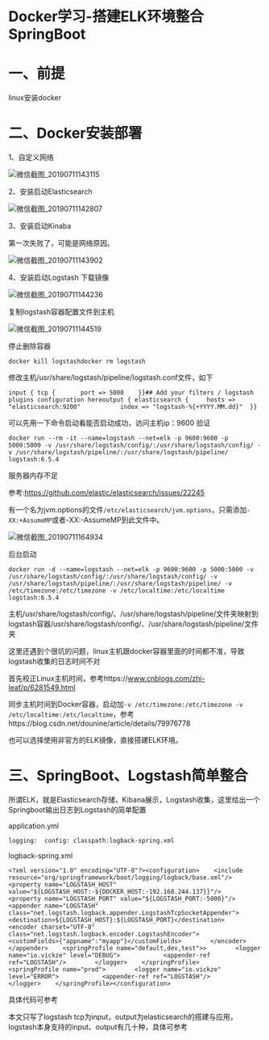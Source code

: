 # Docker学习-搭建ELK环境整合SpringBoot

# 一、前提

linux安装docker



# 二、Docker安装部署

1、自定义网络

![微信截图_20190711143115](E:\sealbook\static\image\微信截图_20190711143115.png)

2、安装启动Elasticsearch

![微信截图_20190711142807](E:\sealbook\static\image\微信截图_20190711142807.png)

3、安装启动Kinaba

第一次失败了，可能是网络原因。

![微信截图_20190711143902](E:\sealbook\static\image\微信截图_20190711143902.png)

4、安装启动Logstash 下载镜像

![微信截图_20190711144236](E:\sealbook\static\image\微信截图_20190711144236.png)

复制logstash容器配置文件到主机

![微信截图_20190711144519](E:\sealbook\static\image\微信截图_20190711144519.png)

停止删除容器

```
docker kill logstashdocker rm logstash
```

修改主机/usr/share/logstash/pipeline/logstash.conf文件，如下

```
input {	tcp {		port => 5000	}}## Add your filters / logstash plugins configuration hereoutput {	elasticsearch {		hosts => "elasticsearch:9200"    		index => "logstash-%{+YYYY.MM.dd}"	}}
```

可以先用一下命令启动看能否启动成功，访问主机ip：9600 验证

```
docker run --rm -it --name=logstash --net=elk -p 9600:9600 -p 5000:5000 -v /usr/share/logstash/config/:/usr/share/logstash/config/ -v /usr/share/logstash/pipeline/:/usr/share/logstash/pipeline/ logstash:6.5.4
```

服务器内存不足

参考:https://github.com/elastic/elasticsearch/issues/22245

有一个名为jvm.options的文件`/etc/elasticsearch/jvm.options`，只需添加`-XX:+AssumeMP`或者-XX:-AssumeMP到此文件中。

![微信截图_20190711164934](E:\sealbook\static\image\微信截图_20190711164934.png)

后台启动

```
docker run -d --name=logstash --net=elk -p 9600:9600 -p 5000:5000 -v /usr/share/logstash/config/:/usr/share/logstash/config/ -v /usr/share/logstash/pipeline/:/usr/share/logstash/pipeline/ -v /etc/timezone:/etc/timezone -v /etc/localtime:/etc/localtime logstash:6.5.4
```

主机/usr/share/logstash/config/、/usr/share/logstash/pipeline/文件夹映射到logstash容器/usr/share/logstash/config/、/usr/share/logstash/pipeline/文件夹

这里还遇到个很坑的问题，linux主机跟docker容器里面的时间都不准，导致logstash收集的日志时间不对

首先校正Linux主机时间，参考https://www.cnblogs.com/zhi-leaf/p/6281549.html

同步主机时间到Docker容器，启动加`-v /etc/timezone:/etc/timezone -v /etc/localtime:/etc/localtime`，参考https://blog.csdn.net/dounine/article/details/79976778

也可以选择使用非官方的ELK镜像，直接搭建ELK环境。

# 三、SpringBoot、Logstash简单整合

所谓ELK，就是Elasticsearch存储，Kibana展示，Logstash收集，这里给出一个Springboot输出日志到Logstash的简单配置

application.yml

```
logging:  config: classpath:logback-spring.xml
```

logback-spring.xml

```
<?xml version="1.0" encoding="UTF-8"?><configuration>    <include resource="org/springframework/boot/logging/logback/base.xml"/>    <property name="LOGSTASH_HOST" value="${LOGSTASH_HOST:-${DOCKER_HOST:-192.168.244.137}}"/>    <property name="LOGSTASH_PORT" value="${LOGSTASH_PORT:-5000}"/>    <appender name="LOGSTASH" class="net.logstash.logback.appender.LogstashTcpSocketAppender">        <destination>${LOGSTASH_HOST}:${LOGSTASH_PORT}</destination>        <encoder charset="UTF-8" class="net.logstash.logback.encoder.LogstashEncoder">            <customFields>{"appname":"myapp"}</customFields>        </encoder>    </appender>    <springProfile name="default,dev,test">>        <logger name="io.vickze" level="DEBUG">            <appender-ref ref="LOGSTASH"/>        </logger>    </springProfile>    <springProfile name="prod">        <logger name="io.vickze" level="ERROR">            <appender-ref ref="LOGSTASH"/>        </logger>    </springProfile></configuration>
```

具体代码可参考

本文只写了logstash tcp为input，output为elasticsearch的搭建与应用，logstash本身支持的input、output有几十种，具体可参考
